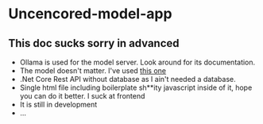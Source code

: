 # Uncencored-model-app
## This doc sucks sorry in advanced

<ul>
  <li>Ollama is used for the model server. Look around for its documentation.</li>
  <li>The model doesn't matter. I've used <a href="https://huggingface.co/bartowski/Llama-3.1-8B-Lexi-Uncensored-GGUF">this one</a></li>
  <li>.Net Core Rest API without database as I ain't needed a database.</li>
  <li>Single html file including boilerplate sh**ity javascript inside of it, hope you can do it better. I suck at frontend</li>
  <li>It is still in development</li>
  <li>...</li>
</ul>
